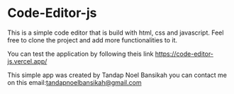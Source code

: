 # Code-Editor-js

This is a simple code editor that is build with html, css and javascript.
Feel free to clone the project and add more functionalities to it.

You can test the application by following theis link
https://code-editor-js.vercel.app/






















This simple app was created by Tandap Noel Bansikah
you can contact me on this email:tandapnoelbansikah@gmail.com
